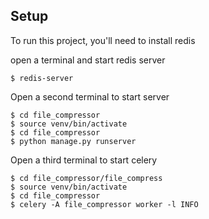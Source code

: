 ## Setup
To run this project, you'll need to install redis


open a terminal and start redis server

```
$ redis-server
```

Open a second terminal to start server

```
$ cd file_compressor
$ source venv/bin/activate
$ cd file_compressor
$ python manage.py runserver
```

Open a third terminal to start celery
```
$ cd file_compressor/file_compress
$ source venv/bin/activate
$ cd file_compressor
$ celery -A file_compressor worker -l INFO

```

